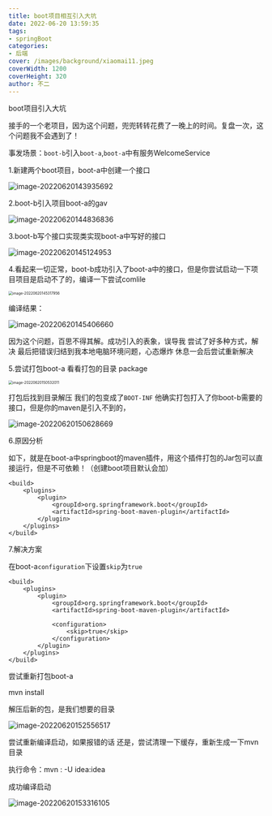 ```yaml
---
title: boot项目相互引入大坑
date: 2022-06-20 13:59:35
tags:
- springBoot
categories:
- 后端
cover: /images/background/xiaomai11.jpeg
coverWidth: 1200
coverHeight: 320
author: 不二
---
```


boot项目引入大坑

<!-- more -->

接手的一个老项目，因为这个问题，兜兜转转花费了一晚上的时间。复盘一次，这个问题我不会遇到了！

事发场景：`boot-b`引入`boot-a`,`boot-a`中有服务WelcomeService

1.新建两个boot项目，boot-a中创建一个接口

![image-20220620143935692](/image-20220620143935692-5707184.png)

2.boot-b引入项目boot-a的gav

![image-20220620144836836](/image-20220620144836836.png)

3.boot-b写个接口实现类实现boot-a中写好的接口

![image-20220620145124953](/image-20220620145124953.png)

4.看起来一切正常，boot-b成功引入了boot-a中的接口，但是你尝试启动一下项目项目是启动不了的，编译一下尝试comlile

<img src="/image-20220620145317956.png" alt="image-20220620145317956" style="zoom: 50%;" />

编译结果：

![image-20220620145406660](/image-20220620145406660.png)

因为这个问题，百思不得其解。成功引入的表象，误导我  尝试了好多种方式，解决     最后把错误归结到我本地电脑环境问题，心态爆炸      休息一会后尝试重新解决

5.尝试打包boot-a 看看打包的目录 package

<img src="/image-20220620150532011.png" alt="image-20220620150532011" style="zoom:50%;" />



打包后找到目录解压   我们的包变成了`BOOT-INF`   他确实打包打入了你boot-b需要的接口，但是你的maven是引入不到的，

![image-20220620150628669](/image-20220620150628669.png)

6.原因分析

如下，就是在boot-a中springboot的maven插件，用这个插件打包的Jar包可以直接运行，但是不可依赖！（创建boot项目默认会加）

```
<build>
    <plugins>
        <plugin>
            <groupId>org.springframework.boot</groupId>
            <artifactId>spring-boot-maven-plugin</artifactId>
        </plugin>
    </plugins>
</build>
```

7.解决方案

在boot-a`configuration`下设置`skip`为`true`

```
<build>
    <plugins>
        <plugin>
            <groupId>org.springframework.boot</groupId>
            <artifactId>spring-boot-maven-plugin</artifactId>

            <configuration>
                <skip>true</skip>
            </configuration>
        </plugin>
    </plugins>
</build>
```

尝试重新打包boot-a

mvn install

解压后新的包，是我们想要的目录

![image-20220620152556517](/image-20220620152556517.png)

尝试重新编译启动，如果报错的话   还是，尝试清理一下缓存，重新生成一下mvn目录

执行命令：mvn : -U idea:idea

成功编译启动

![image-20220620153316105](/image-20220620153316105.png)
